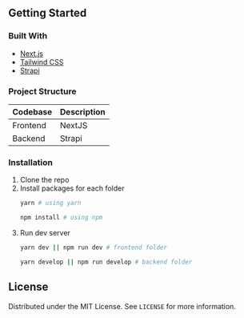 ## Getting Started

### Built With

- [Next.js](https://nextjs.org/)
- [Tailwind CSS](https://tailwindcss.com/)
- [Strapi](https://strapi.io/)

### Project Structure

| Codebase | Description |
| -------- | ----------- |
| Frontend | NextJS      |
| Backend  | Strapi      |

### Installation

1. Clone the repo
2. Install packages for each folder
   ```sh
   yarn # using yarn
   ```
   ```sh
   npm install # using npm
   ```
3. Run dev server
   ```sh
   yarn dev || npm run dev # frontend folder
   ```
   ```sh
   yarn develop || npm run develop # backend folder
   ```

## License

Distributed under the MIT License. See `LICENSE` for more information.
